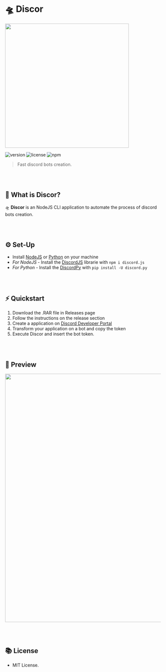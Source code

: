 # 🛸 Discor

<img src="./src/Views/img/banner.png" widht="100" height="400"><br>

![version](https://img.shields.io/badge/Version-1.2.2-brightgreen.svg?style=for-the-badge)
![license](https://img.shields.io/badge/License-MIT-blue.svg?style=for-the-badge)
![npm](https://img.shields.io/badge/NPM-v12.19-purple.svg?style=for-the-badge)

> Fast discord bots creation.

<br><br>

## 🤔 What is Discor?
🛸 **Discor** is an NodeJS CLI application to automate the process of discord bots creation.

<br><br>

## ⚙️ Set-Up
- Install [NodeJS](http://nodejs.org/) or [Python](https://www.python.org/) on your machine 
- *For NodeJS* - Install the [DiscordJS](https://discord.js.org/) librarie with `npm i discord.js`
- *For Python* - Install the [DiscordPy](https://discordpy.readthedocs.io/) with `pip install -U discord.py`

<br><br>

## ⚡ Quickstart
1. Download the .RAR file in Releases page
2. Follow the instructions on the release section
3. Create a application on [Discord Developer Portal](https://discord.com/developers/applications)
4. Transform your application on a bot and copy the token
5. Execute Discor and insert the bot token.

<br><br>

## 👀 Preview

<img src="./src/Views/img/preview.gif" width="800">

<br><br>

## 📚 License
- MIT License.
